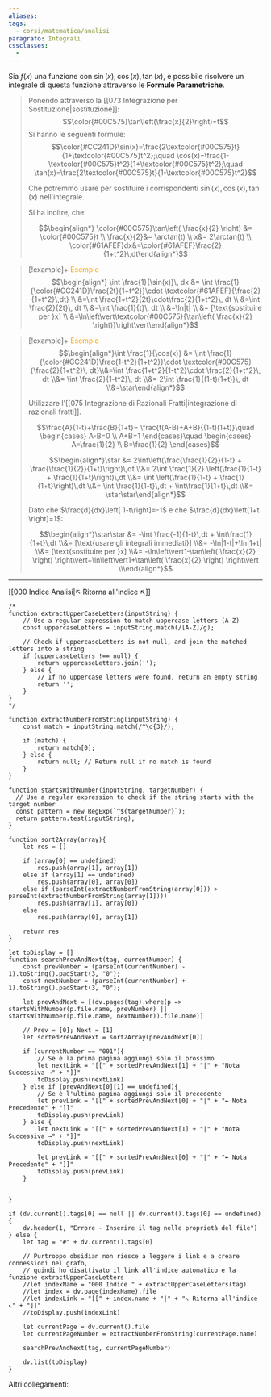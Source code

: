 ```yaml
---
aliases: 
tags:
  - corsi/matematica/analisi
paragrafo: Integrali
cssclasses:
  - 
---
```

Sia $f(x)$ una funzione con $\sin(x), \cos(x), \tan(x)$, è possibile risolvere un integrale di questa funzione attraverso le **Formule Parametriche**. 

>Ponendo attraverso la [[073 Integrazione per Sostituzione|sostituzione]]: 
>$$\color{#00C575}\tan\left(\frac{x}{2}\right)=t$$
>Si hanno le seguenti formule:
>$$\color{#CC241D}\sin(x)=\frac{2\textcolor{#00C575}t}{1+\textcolor{#00C575}t^2};\quad \cos(x)=\frac{1-\textcolor{#00C575}t^2}{1+\textcolor{#00C575}t^2};\quad \tan(x)=\frac{2\textcolor{#00C575}t}{1-\textcolor{#00C575}t^2}$$
>
>Che potremmo usare per sostituire i corrispondenti $\sin(x), \cos(x),\tan(x)$ nell'integrale.
>
>Si ha inoltre, che: 
>
>$$\begin{align*} \color{#00C575}\tan\left( \frac{x}{2} \right) &= \color{#00C575}t \\ \frac{x}{2}&= \arctan(t) \\ x&= 2\arctan(t) \\ \color{#61AFEF}dx&=\color{#61AFEF}\frac{2}{1+t^2}\,dt\end{align*}$$

> [!example]+ <font color="orange">Esempio</font>
>$$\begin{align*} \int \frac{1}{\sin(x)}\, dx &= \int \frac{1}{\color{#CC241D}\frac{2t}{1+t^2}}\cdot \textcolor{#61AFEF}{\frac{2}{1+t^2}\,dt} \\ &=\int \frac{1+t^2}{2t}\cdot\frac{2}{1+t^2}\, dt \\ &=\int \frac{2}{2t}\, dt \\ &=\int \frac{1}{t}\, dt \\ &=\ln|t| \\ &= [\text{sostituire per }x] \\ &=\ln\left\vert\textcolor{#00C575}{\tan\left( \frac{x}{2} \right)}\right\vert\end{align*}$$


> [!example]+ <font color="orange">Esempio</font>
> $$\begin{align*}\int \frac{1}{\cos(x)} &= \int \frac{1}{\color{#CC241D}\frac{1-t^2}{1+t^2}}\cdot \textcolor{#00C575}{\frac{2}{1+t^2}\, dt}\\&=\int \frac{1+t^2}{1-t^2}\cdot \frac{2}{1+t^2}\, dt  \\&= \int \frac{2}{1-t^2}\, dt \\&= 2\int \frac{1}{(1-t)(1+t)}\, dt \\&=\star\end{align*}$$
> 
> Utilizzare l'[[075 Integrazione di Razionali Fratti|integrazione di razionali fratti]].
> 
> $$\frac{A}{1-t}+\frac{B}{1+t}= \frac{t(A-B)+A+B}{(1-t)(1+t)}\quad \begin{cases} A-B=0 \\ A+B=1 \end{cases}\quad \begin{cases} A=\frac{1}{2} \\ B=\frac{1}{2} \end{cases}$$
> 
> $$\begin{align*}\star &= 2\int\left(\frac{\frac{1}{2}}{1-t} + \frac{\frac{1}{2}}{1+t}\right)\,dt \\&= 2\int \frac{1}{2} \left(\frac{1}{1-t} + \frac{1}{1+t}\right)\,dt \\&= \int \left(\frac{1}{1-t} + \frac{1}{1+t}\right)\,dt \\&= \int \frac{1}{1-t}\,dt + \int\frac{1}{1+t}\,dt \\&= \star\star\end{align*}$$
> 
> Dato che $\frac{d}{dx}\left[ 1-t\right]=-1$ e che $\frac{d}{dx}\left[1+t \right]=1$:
> 
> $$\begin{align*}\star\star &= -\int \frac{-1}{1-t}\,dt + \int\frac{1}{1+t}\,dt \\&= [\text{usare gli integrali immediati}] \\&= -\ln|1-t|+\ln|1+t| \\&= [\text{sostituire per }x] \\&= -\ln\left\vert1-\tan\left( \frac{x}{2} \right) \right\vert+\ln\left\vert1+\tan\left( \frac{x}{2} \right) \right\vert \\\end{align*}$$


___
[[000 Indice Analisi|↖ Ritorna all'indice ↖]]

```dataviewjs
/*
function extractUpperCaseLetters(inputString) {
	// Use a regular expression to match uppercase letters (A-Z)
	const uppercaseLetters = inputString.match(/[A-Z]/g);
	
	// Check if uppercaseLetters is not null, and join the matched letters into a string
	if (uppercaseLetters !== null) {
		return uppercaseLetters.join('');
	} else {
	    // If no uppercase letters were found, return an empty string
	    return '';
	}
}
*/

function extractNumberFromString(inputString) {
	const match = inputString.match(/^\d{3}/);
	
	if (match) {
		return match[0];
	} else {
		return null; // Return null if no match is found
	}
}

function startsWithNumber(inputString, targetNumber) {
  // Use a regular expression to check if the string starts with the target number
  const pattern = new RegExp(`^${targetNumber}`);
  return pattern.test(inputString);
}

function sort2Array(array){
	let res = []
	
	if (array[0] == undefined)
		res.push(array[1], array[1])
	else if (array[1] == undefined)
		res.push(array[0], array[0])
	else if (parseInt(extractNumberFromString(array[0])) > parseInt(extractNumberFromString(array[1])))
		res.push(array[1], array[0])
	else
		res.push(array[0], array[1])
	
	return res
}

let toDisplay = []
function searchPrevAndNext(tag, currentNumber) {
	const prevNumber = (parseInt(currentNumber) - 1).toString().padStart(3, "0");
	const nextNumber = (parseInt(currentNumber) + 1).toString().padStart(3, "0");
	
	let prevAndNext = [(dv.pages(tag).where(p => startsWithNumber(p.file.name, prevNumber) || startsWithNumber(p.file.name, nextNumber)).file.name)]
	
	// Prev = [0]; Next = [1]
	let sortedPrevAndNext = sort2Array(prevAndNext[0])
	
	if (currentNumber == "001"){ 
		// Se è la prima pagina aggiungi solo il prossimo
		let nextLink = "[[" + sortedPrevAndNext[1] + "|" + "Nota Successiva →" + "]]"
		toDisplay.push(nextLink)
	} else if (prevAndNext[0][1] == undefined){
		// Se è l'ultima pagina aggiungi solo il precedente
		let prevLink = "[[" + sortedPrevAndNext[0] + "|" + "← Nota Precedente" + "]]"
		toDisplay.push(prevLink)
	} else {
		let nextLink = "[[" + sortedPrevAndNext[1] + "|" + "Nota Successiva →" + "]]"
		toDisplay.push(nextLink)
		
		let prevLink = "[[" + sortedPrevAndNext[0] + "|" + "← Nota Precedente" + "]]"
		toDisplay.push(prevLink)
	}
	
	
}

if (dv.current().tags[0] == null || dv.current().tags[0] == undefined){
	dv.header(1, "Errore - Inserire il tag nelle proprietà del file")
} else {
	let tag = "#" + dv.current().tags[0]

	// Purtroppo obsidian non riesce a leggere i link e a creare connessioni nel grafo,
	// quindi ho disattivato il link all'indice automatico e la funzione extractUpperCaseLetters
	//let indexName = "000 Indice " + extractUpperCaseLetters(tag)
	//let index = dv.page(indexName).file
	//let indexLink = "[[" + index.name + "|" + "↖ Ritorna all'indice ↖" + "]]"
	//toDisplay.push(indexLink)
	
	let currentPage = dv.current().file
	let currentPageNumber = extractNumberFromString(currentPage.name)
	
	searchPrevAndNext(tag, currentPageNumber)
	
	dv.list(toDisplay)
}
```

Altri collegamenti: 

